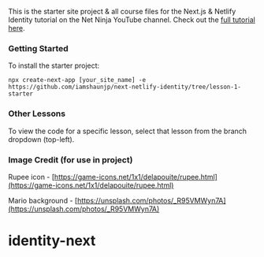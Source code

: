 This is the starter site project & all course files for the Next.js & Netlify Identity tutorial on the Net Ninja YouTube channel. Check out the [full tutorial here](https://www.youtube.com/playlist?list=PL4cUxeGkcC9i4g-0dAaMmFAyM6k3FmuZz).

### Getting Started
To install the starter project:
```
npx create-next-app [your_site_name] -e https://github.com/iamshaunjp/next-netlify-identity/tree/lesson-1-starter
```

### Other Lessons
To view the code for a specific lesson, select that lesson from the branch dropdown (top-left).

### Image Credit (for use in project)
Rupee icon - [https://game-icons.net/1x1/delapouite/rupee.html](https://game-icons.net/1x1/delapouite/rupee.html)

Mario background - [https://unsplash.com/photos/_R95VMWyn7A](https://unsplash.com/photos/_R95VMWyn7A)
# identity-next
